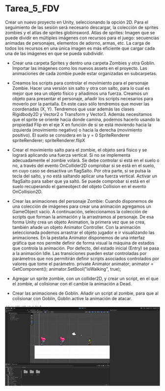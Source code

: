 # Tarea_5_FDV
Crear un nuevo proyecto en Unity, seleccionando la opción 2D. Para el seguimiento de las sesión será necesario descargar, la colección de sprites zombies y el atlas de sprites globinsword.
Atlas de sprites: Imagen que se puede dividir en múltiples imágenes con recursos para el juego: secuencias animadas de personajes, elementos de adorno, armas, etc. La carga de todos los recursos en una única imagen es más eficiente que cargar cada una de las imágenes en que se pueda subdividir. 
- Crear una carpeta Sprites y dentro una carpeta Zombies y otra Goblin. Importar las imágenes como los nuevos assets en el proyecto. Las animaciones de cada zombie puede estar organizadas en subcarpetas.
- Creamos los scripts para controlar el movimiento para el personaje Zombie. Hacer una versión sin salto y otra con salto, para lo cual es mejor que sea un objeto físico y añadimos una fuerza. Creamos un objeto para presentar el personaje, añadir los scripts necesarios para moverlo por la pantalla. En este caso sólo tendremos que mover las coordenadas (X, Y). Tendremos que usar además las clases Rigidbody2D y Vector2 o Transform y Vector3. Además necesitamos que el sprite se oriente hacia donde camina, podemos hacerlo usando la propiedad Flip en el eje X en función de si se está moviendo hacia la izquierda (movimiento negativo) o hacia la derecha (movimiento positivo). El suelo se considera en la y = 0
    SpriteRenderer spriteRenderer;
    spriteRenderer.flipX
- Crear el movimiento salto para el zombie, el objeto será físico y se logrará aplicando una fuerza vertical. Si no se implementa adecuadamente el zombie volará. Se debe controlar si está en el suelo o no, a través del evento OnCollider2D comprobar si se está en el suelo, en cuyo caso se desactiva un flagSalto. Por otra parte, si se pulsa la tecla del salto, y no está saltando aplicar una fuerza vertical. Activar un flagSalto para saber que ya saltó. Se puede comprobar si está en el suelo recuperando el gameobject del objeto Collision en el evento OnCollision2D.
- Crear las animaciones del personaje Zombie: Cuando disponemos de una colección de imágenes para crear una animación agregamos un GameObject vacío. A continuación, seleccionamos la colección de scripts que forman la animación y la arrastramos al personaje. De esa forma Unity crea un objeto Animation, la primera vez que se crea, también añade un objeto Animator Controller.
Con la animación seleccionada podemos arrastrar el objeto jugador e ir visualizando las animaciones.
En la pestaña Animator disponemos de una interfaz gráfica que nos permite definir de forma visual la máquina de estados que controla la animación. Por defecto, del estado inicial (Entry) se pasa a la animación Idle. Las transiciones pueden estar controladas por parámetros que nos permitirán definir scripts asociados controlados por valores que tome el parámetro.
private Animator animator;
animator = GetComponent<Animator>();
animator.SetBool("isWalking", true);

- Agregar un sprite zombie, con un collider2D, y crear un script, en el que el zombie, al colisionar con él cambie la animación a Dead.

- Crear las animaciones de Goblin. Añadir un script al zombie, para que al colisionar con Goblin, Goblin active la animación de atacar.

![](https://github.com/jsfabiani/Tarea_5_FDV/blob/main/FDV_Tarea_5.gif)
